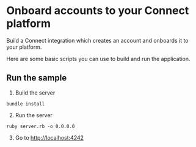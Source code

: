 # Onboard accounts to your Connect platform

Build a Connect integration which creates an account and onboards it to your platform.

Here are some basic scripts you can use to build and run the application.

## Run the sample

1. Build the server

~~~
bundle install
~~~

2. Run the server

~~~
ruby server.rb -o 0.0.0.0
~~~

3. Go to [http://localhost:4242](http://localhost:4242)
